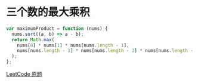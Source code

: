 # 三个数的最大乘积

```js
var maximumProduct = function (nums) {
  nums.sort((a, b) => a - b);
  return Math.max(
    nums[0] * nums[1] * nums[nums.length - 1],
    nums[nums.length - 1] * nums[nums.length - 2] * nums[nums.length - 3]
  );
};
```

[LeetCode 原题](https://leetcode-cn.com/problems/maximum-product-of-three-numbers/)
